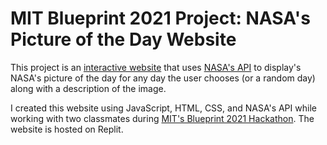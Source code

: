 # MIT Blueprint 2021 Project: NASA's Picture of the Day Website
This project is an [interactive website](https://blueprint-project-2021-tan-theta.sayansisodiya.repl.co/) that uses [NASA's API](https://api.nasa.gov/) to display's NASA's picture of the day for any day the user chooses (or a random day) along with a description of the image.

I created this website using JavaScript, HTML, CSS, and NASA's API while working with two classmates during [MIT's Blueprint 2021 Hackathon](https://blueprint.hackmit.org/). The website is hosted on Replit.

